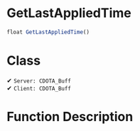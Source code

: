 # GetLastAppliedTime
```js
float GetLastAppliedTime()
```
# Class
✔ `Server: CDOTA_Buff`  
✔ `Client: CDOTA_Buff`  

# Function Description

